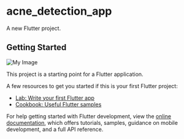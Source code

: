 # acne_detection_app

A new Flutter project.

## Getting Started

![My Image](images/https://github.com/muqeet-abbasi/AI-Acne-Detection-App/blob/main/images/WhatsApp%20Image%202025-06-17%20at%2000.50.12_b085711c.jpgmyphoto.png)



This project is a starting point for a Flutter application.

A few resources to get you started if this is your first Flutter project:

- [Lab: Write your first Flutter app](https://docs.flutter.dev/get-started/codelab)
- [Cookbook: Useful Flutter samples](https://docs.flutter.dev/cookbook)

For help getting started with Flutter development, view the
[online documentation](https://docs.flutter.dev/), which offers tutorials,
samples, guidance on mobile development, and a full API reference.
